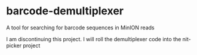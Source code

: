 # barcode-demultiplexer
A tool for searching for barcode sequences in MinION reads

I am discontinuing this project.  I will roll the demultiplexer code into the nit-picker project
